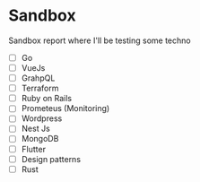 # Sandbox
Sandbox report where I'll be testing some techno

- [ ] Go
- [ ] VueJs
- [ ] GrahpQL
- [ ] Terraform
- [ ] Ruby on Rails
- [ ] Prometeus (Monitoring)
- [ ] Wordpress
- [ ] Nest Js
- [ ] MongoDB
- [ ] Flutter
- [ ] Design patterns
- [ ] Rust
